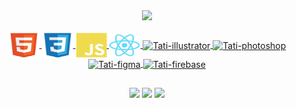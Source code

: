 
<div align="center">
  <a href="https://github.com/tati-mendonca">
  <img height="180em" src="https://github-readme-stats.vercel.app/api?username=tati-mendonca&show_icons=true&theme=dracula&include_all_commits=true&count_private=true"/>
</div>


<div align="center" style="display: inline_block"><br>
  <img align="center" alt="Tati-HTML" height="40" width="50" src="https://raw.githubusercontent.com/devicons/devicon/master/icons/html5/html5-original.svg">
  <img align="center" alt="Tati-CSS" height="40" width="50" src="https://raw.githubusercontent.com/devicons/devicon/master/icons/css3/css3-original.svg">
  <img align="center" alt="Tati-Js" height="40" width="50" src="https://raw.githubusercontent.com/devicons/devicon/master/icons/javascript/javascript-plain.svg">
    <img align="center" alt="Tati-React" height="40" width="50" src="https://raw.githubusercontent.com/devicons/devicon/master/icons/react/react-original.svg">
  <img align="center" alt="Tati-illustrator" height="40" width="50" src="https://cdn.jsdelivr.net/gh/devicons/devicon/icons/illustrator/illustrator-plain.svg">
  <img align="center" alt="Tati-photoshop" height="40" width="50" src="https://cdn.jsdelivr.net/gh/devicons/devicon/icons/photoshop/photoshop-plain.svg">
  <img align="center" alt="Tati-figma" height="40" width="50" src="https://cdn.jsdelivr.net/gh/devicons/devicon/icons/figma/figma-original.svg">
  <img align="center" alt="Tati-firebase" height="40" width="50" src="https://cdn.jsdelivr.net/gh/devicons/devicon/icons/firebase/firebase-plain.svg"> 
 </div>
  
  ##
 
<div align="center"> 
    <a href="https://www.linkedin.com/in/tati-mendonca/" target="_blank"><img src="https://img.shields.io/badge/-LinkedIn-%230077B5?style=for-the-badge&logo=linkedin&logoColor=white" target="_blank"></a> 
  <a href = "mailto:tatimendonz@gmail.com"><img src="https://img.shields.io/badge/-Gmail-%23333?style=for-the-badge&logo=gmail&logoColor=white" target="_blank"></a>
      <a href="https://www.behance.net/Tati-Medonca" target="_blank"><img src="https://img.shields.io/badge/-Behance-blue?style=for-the-badge&logo=behance&logoColor=white" target="_blank"></a>

</div>

